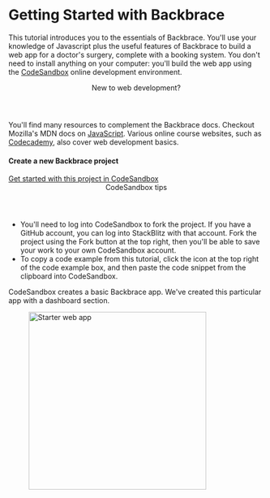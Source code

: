 # Getting Started with Backbrace

This tutorial introduces you to the essentials of Backbrace.
You'll use your knowledge of Javascript plus the useful features of Backbrace to build a web app for a doctor's surgery, complete with a booking system.
You don't need to install anything on your computer: you'll build the web app using the [CodeSandbox](https://codesandbox.io/ "CodeSandbox web site") online development environment.

<div class="callout is-helpful">
    <header>New to web development?</header>
    <p>
    You'll find many resources to complement the Backbrace docs. Checkout Mozilla's MDN docs on <a href="https://developer.mozilla.org/en-US/docs/Web/JavaScript">JavaScript</a>. Various online course websites, such as <a href="https://www.codecademy.com/">Codecademy</a>, also cover web development basics.
    </p>
</div>

#### Create a new Backbrace project

<div class="alert is-important">
    <a href="https://codesandbox.io/s/backbrace-getting-started-1upvj?fontsize=14&module=%2Fsrc%2Fdesign%2Fpage%2Findex.json">Get started with this project in CodeSandbox</a>
</div>

<div class="callout is-helpful">
<header>CodeSandbox tips</header>

* You'll need to log into CodeSandbox to fork the project. If you have a GitHub account, you can log into StackBlitz with that account. Fork the project using the Fork button at the top right, then you'll be able to save your work to your own CodeSandbox account.
* To copy a code example from this tutorial, click the icon at the top right of the code example box, and then paste the code snippet from the clipboard into CodeSandbox.

</div>

CodeSandbox creates a basic Backbrace app. We've created this particular app with a dashboard section.

<figure class="z-depth-1">
    <img width="350" src="/images/guide/start/new-app.png" alt="Starter web app">
</figure>
